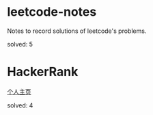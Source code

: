 # leetcode-notes
Notes to record solutions of leetcode's problems.

solved: 5

# HackerRank

[个人主页](https://www.hackerrank.com/felixyoungzz)  

solved: 4
